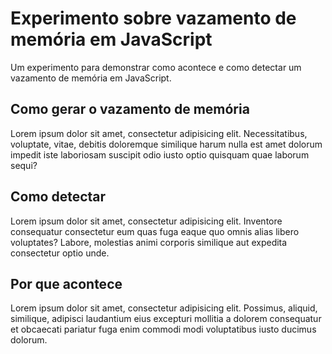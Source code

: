 # Experimento sobre vazamento de memória em JavaScript

Um experimento para demonstrar como acontece e como detectar um vazamento de
memória em JavaScript.

## Como gerar o vazamento de memória

Lorem ipsum dolor sit amet, consectetur adipisicing elit. Necessitatibus,
voluptate, vitae, debitis doloremque similique harum nulla est amet dolorum
impedit iste laboriosam suscipit odio iusto optio quisquam quae laborum sequi?

## Como detectar

Lorem ipsum dolor sit amet, consectetur adipisicing elit. Inventore consequatur
consectetur eum quas fuga eaque quo omnis alias libero voluptates? Labore,
molestias animi corporis similique aut expedita consectetur optio unde.

## Por que acontece

Lorem ipsum dolor sit amet, consectetur adipisicing elit. Possimus, aliquid,
similique, adipisci laudantium eius excepturi mollitia a dolorem consequatur et
obcaecati pariatur fuga enim commodi modi voluptatibus iusto ducimus dolorum.
